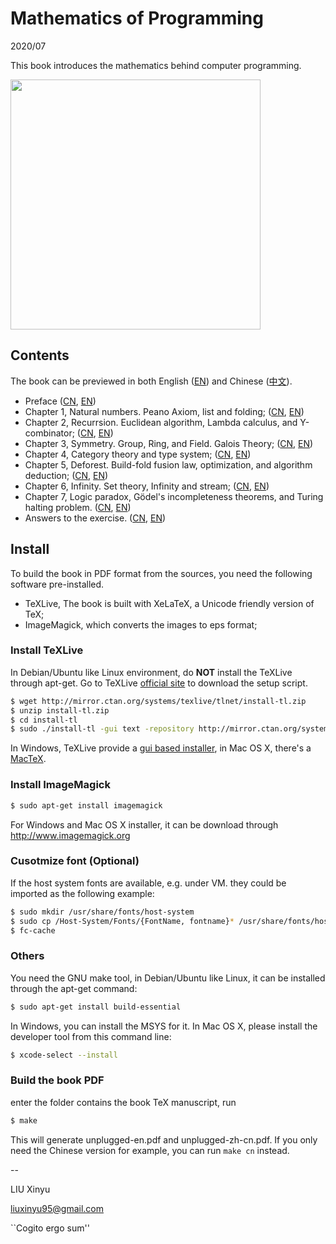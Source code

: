 Mathematics of Programming
====

2020/07

This book introduces the mathematics behind computer programming.

<img src="https://user-images.githubusercontent.com/332938/87840667-73856c80-c8d3-11ea-8d8b-0c5b366cde0f.png" width="400">

Contents
--------

The book can be previewed in both English ([EN](https://github.com/liuxinyu95/unplugged/releases/download/v0.6180338/unplugged-en.pdf)) and Chinese ([中文](https://github.com/liuxinyu95/unplugged/releases/download/v0.6180330/unplugged-zh-cn.pdf)).

- Preface ([CN](https://github.com/liuxinyu95/unplugged/releases/download/v0.6180336/preface-zh-cn.pdf), [EN](https://github.com/liuxinyu95/unplugged/releases/download/v0.6180336/preface-en.pdf))
- Chapter 1, Natural numbers. Peano Axiom, list and folding; ([CN](https://github.com/liuxinyu95/unplugged/releases/download/v0.6180/nat-zh-cn.pdf), [EN](https://github.com/liuxinyu95/unplugged/releases/download/v0.6180/nat-en.pdf))
- Chapter 2, Recurrsion. Euclidean algorithm, Lambda calculus, and Y-combinator; ([CN](https://github.com/liuxinyu95/unplugged/releases/download/v0.6180331/recursion-zh-cn.pdf), [EN](https://github.com/liuxinyu95/unplugged/releases/download/v0.6180331/recursion-en.pdf))
- Chapter 3, Symmetry. Group, Ring, and Field. Galois Theory; ([CN](https://github.com/liuxinyu95/unplugged/releases/download/v0.6180332/algebra-zh-cn.pdf), [EN](https://github.com/liuxinyu95/unplugged/releases/download/v0.6180332/algebra-en.pdf))
- Chapter 4, Category theory and type system; ([CN](https://github.com/liuxinyu95/unplugged/releases/download/v0.6180333/category-zh-cn.pdf), [EN](https://github.com/liuxinyu95/unplugged/releases/download/v0.6180333/category-en.pdf))
- Chapter 5, Deforest. Build-fold fusion law, optimization, and algorithm deduction; ([CN](https://github.com/liuxinyu95/unplugged/releases/download/v0.6180334/deduction-zh-cn.pdf), [EN](https://github.com/liuxinyu95/unplugged/releases/download/v0.6180334/deduction-en.pdf))
- Chapter 6, Infinity. Set theory, Infinity and stream; ([CN](https://github.com/liuxinyu95/unplugged/releases/download/v0.6180335/infinity-zh-cn.pdf), [EN](https://github.com/liuxinyu95/unplugged/releases/download/v0.6180335/infinity-en.pdf))
- Chapter 7, Logic paradox, Gödel's incompleteness theorems, and Turing halting problem. ([CN](https://github.com/liuxinyu95/unplugged/releases/download/v0.618032/paradox-zh-cn.pdf), [EN](https://github.com/liuxinyu95/unplugged/releases/download/v0.6180337/paradox-en.pdf))
- Answers to the exercise. ([CN](https://github.com/liuxinyu95/unplugged/releases/download/v0.6180339/ans-zh-cn.pdf), [EN](https://github.com/liuxinyu95/unplugged/releases/download/v0.61803390/ans-en.pdf))

Install
--------

To build the book in PDF format from the sources, you need
the following software pre-installed.

- TeXLive, The book is built with XeLaTeX, a Unicode friendly version of TeX;
- ImageMagick, which converts the images to eps format;

### Install TeXLive

In Debian/Ubuntu like Linux environment, do **NOT** install the TeXLive through apt-get. Go to TeXLive [official site](https://tug.org/texlive/) to download the setup script.

```bash
$ wget http://mirror.ctan.org/systems/texlive/tlnet/install-tl.zip
$ unzip install-tl.zip
$ cd install-tl
$ sudo ./install-tl -gui text -repository http://mirror.ctan.org/systems/texlive/tlnet
```

In Windows, TeXLive provide a [gui based installer](https://tug.org/texlive/), in Mac OS X, there's a [MacTeX](https://www.tug.org/mactex/).


### Install ImageMagick

```bash
$ sudo apt-get install imagemagick
```

For Windows and Mac OS X installer, it can be download through http://www.imagemagick.org

### Cusotmize font (Optional)

If the host system fonts are available, e.g. under VM. they
could be imported as the following example:

```bash
$ sudo mkdir /usr/share/fonts/host-system
$ sudo cp /Host-System/Fonts/{FontName, fontname}* /usr/share/fonts/host-system/
$ fc-cache
```

### Others

You need the GNU make tool, in Debian/Ubuntu like Linux, it can be installed through the apt-get command:

```bash
$ sudo apt-get install build-essential
```

In Windows, you can install the MSYS for it. In Mac OS X, please install the developer tool from this command line:

```bash
$ xcode-select --install
```

### Build the book PDF

enter the folder contains the book TeX manuscript, run

```bash
$ make
```

This will generate unplugged-en.pdf and unplugged-zh-cn.pdf. If you only need the Chinese version for example, you can run `make cn` instead.

--

LIU Xinyu

liuxinyu95@gmail.com

``Cogito ergo sum''
